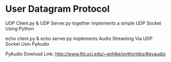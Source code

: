 # User Datagram Protocol

UDP Client.py & UDP Server.py together implements a simple UDP Socket Using Python


echo client.py & echo server.py implements Audio Streaming Via UDP Socket Usin PyAudio

PyAudio Dowload Link: http://www.lfd.uci.edu/~gohlke/pythonlibs/#pyaudio
